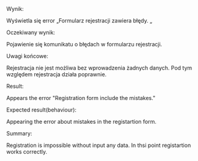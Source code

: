 Wynik:

Wyświetla się error „Formularz rejestracji zawiera błędy. „

Oczekiwany wynik:

Pojawienie się komunikatu o błędach w formularzu rejestracji.

Uwagi końcowe:

Rejestracja nie jest możliwa bez wprowadzenia żadnych danych. Pod tym względem rejestracja działa poprawnie.

Result:

Appears the error "Registration form include the mistakes."

Expected result(behaviour):

Appearing the error about mistakes in the registartion form. 

Summary:

Registration is impossible without input any data. In thsi point registartion works correctly. 









